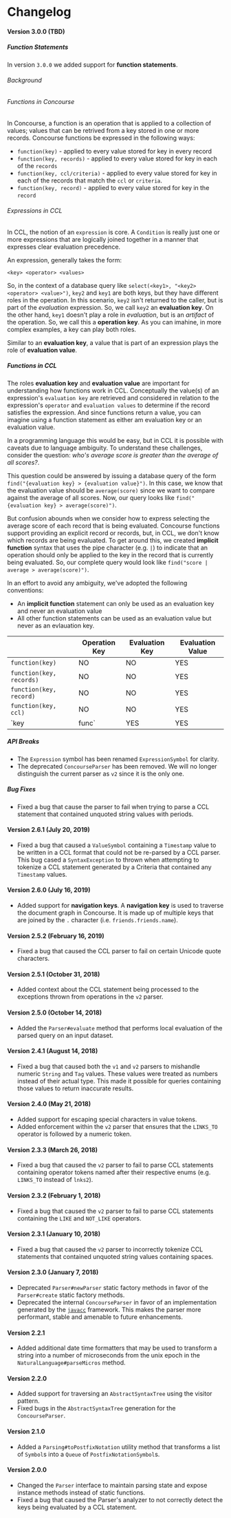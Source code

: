 # Changelog

#### Version 3.0.0 (TBD)
##### Function Statements
In version `3.0.0` we added support for **function statements**.

###### *Background*
###### Functions in Concourse
In Concourse, a function is an operation that is applied to a collection of values; values that can be retrived from a key stored in one or more records. Concourse functions be expressed in the following ways:
* `function(key)` - applied to every value stored for key in every record
* `function(key, records)` - applied to every value stored for key in each of the `records`
* `function(key, ccl/criteria)` - applied to every value stored for key in each of the records that match the `ccl` or `criteria`.
* `function(key, record)` - applied to every value stored for key in the `record`

###### Expressions in CCL
In CCL, the notion of an `expression` is core. A `Condition` is really just one or more expressions that are logically joined together in a manner that expresses clear evaluation precedence.

An expression, generally takes the form:
```
<key> <operator> <values>
```

So, in the context of a database query like `select(<key1>, "<key2> <operator> <value>")`, `key2` and `key1` are both keys, but they have different roles in the operation. In this scenario, `key2` isn't returned to the caller, but is part of the *evaluation* expression. So, we call `key2` an **evaluation key**. On the other hand, `key1` doesn't play a role in *evaluation*, but is an *artifact* of the operation. So, we call this a **operation key**. As you can imahine, in more complex examples, a key can play both roles. 

Similar to an **evaluation key**, a value that is part of an expression plays the role of **evaluation value**.

##### Functions in CCL
The roles **evaluation key** and **evaluation value** are important for understanding how functions work in CCL. Conceptually the value(s) of an expression's `evaluation key` are retrieved and considered in relation to the expression's `operator` and `evaluation values` to determine if the record satisfies the expression. And since functions return a value, you can imagine using a function statement as either am evaluation key or an evaluation value.

In a programming language this would be easy, but in CCL it is possible with caveats due to language ambiguity. To understand these challenges, consider the question: *who's average score is greater than the average of all scores?*. 

This question could be answered by issuing a database query of the form `find("{evaluation key} > {evaluation value}")`. In this case, we know that the evaluation value should be `average(score)` since we want to compare against the average of all scores. Now, our query looks like `find("{evaluation key} > average(score)")`. 

But confusion abounds when we consider how to express selecting the average score of each record that is being evaluated. Concourse functions support providing an explicit record or records, but, in CCL, we don't know which records are being evaluated. To get around this, we created **implicit function** syntax that uses the pipe character (e.g. `|`) to indicate that an operation should only be applied to the key in the record that is currently being evaluated. So, our complete query would look like `find("score | average > average(score)")`.

In an effort to avoid any ambiguity, we've adopted the following conventions:
* An **implicit function** statement can only be used as an evaluation key and never an evaluation value
* All other function statements can be used as an evaluation value but never as an evlauation key.

|                        | Operation Key | Evaluation Key | Evaluation Value |
|------------------------|---------------|----------------|------------------|
| `function(key)`          | NO            | NO             | YES              |
| `function(key, records)` | NO            | NO             | YES              |
| `function(key, record)`  | NO            | NO             | YES              |
| `function(key, ccl)`     | NO            | NO             | YES              |
| `key | func`             | YES           | YES            | NO               |

##### API Breaks
* The `Expression` symbol has been renamed `ExpressionSymbol` for clarity.
* The deprecated `ConcourseParser` has been removed. We will no longer distinguish the current parser as `v2` since it is the only one.

##### Bug Fixes
* Fixed a bug that cause the parser to fail when trying to parse a CCL statement that contained unquoted string values with periods.

#### Version 2.6.1 (July 20, 2019)
* Fixed a bug that caused a `ValueSymbol` containing a `Timestamp` value to be written in a CCL format that could not be re-parsed by a CCL parser. This bug cased a `SyntaxException` to thrown when attempting to tokenize a CCL statement generated by a Criteria that contained any `Timestamp` values.

#### Version 2.6.0 (July 16, 2019)
* Added support for **navigation keys**. A **navigation key** is used to traverse the document graph in Concourse. It is made up of multiple keys that are joined by the `.` character (i.e. `friends.friends.name`).

#### Version 2.5.2 (February 16, 2019)
* Fixed a bug that caused the CCL parser to fail on certain Unicode quote characters.

#### Version 2.5.1 (October 31, 2018)
* Added context about the CCL statement being processed to the exceptions thrown from operations in the `v2` parser.

#### Version 2.5.0 (October 14, 2018)
* Added the `Parser#evaluate` method that performs local evaluation of the parsed query on an input dataset.

#### Version 2.4.1 (August 14, 2018)
* Fixed a bug that caused both the `v1` and `v2` parsers to mishandle numeric `String` and `Tag` values. These values were treated as numbers instead of their actual type. This made it possible for queries containing those values to return inaccurate results.

#### Version 2.4.0 (May 21, 2018)
* Added support for escaping special characters in value tokens.
* Added enforcement within the `v2` parser that ensures that the `LINKS_TO` operator is followed by a numeric token.

#### Version 2.3.3 (March 26, 2018)
* Fixed a bug that caused the `v2` parser to fail to parse CCL statements containing operator tokens named after their respective enums (e.g. `LINKS_TO` instead of `lnks2`).

#### Version 2.3.2 (February 1, 2018)
* Fixed a bug that caused the `v2` parser to fail to parse CCL statements containing the `LIKE` and `NOT_LIKE` operators.

#### Version 2.3.1 (January 10, 2018)
* Fixed a bug that caused the `v2` parser to incorrectly tokenize CCL statements that contained unquoted string values containing spaces.

#### Version 2.3.0 (January 7, 2018)
* Deprecated `Parser#newParser` static factory methods in favor of the `Parser#create` static factory methods.
* Deprecated the internal `ConcourseParser` in favor of an implementation generated by the [`javacc`](https://javacc.org/) framework. This makes the parser more performant, stable and amenable to future enhancements.

#### Version 2.2.1
* Added additional date time formatters that may be used to transform a string into a number of microseconds from the unix epoch in the `NaturalLanguage#parseMicros` method.

#### Version 2.2.0
* Added support for traversing an `AbstractSyntaxTree` using the visitor pattern.
* Fixed bugs in the `AbstractSyntaxTree` generation for the `ConcourseParser`.

#### Version 2.1.0
* Added a `Parsing#toPostfixNotation` utility method that transforms a list of `Symbol`s into a `Queue` of `PostfixNotationSymbol`s.

#### Version 2.0.0
* Changed the `Parser` interface to maintain parsing state and expose instance methods instead of static functions.
* Fixed a bug that caused the Parser's analyzer to not correctly detect the keys being evaluated by a CCL statement.
